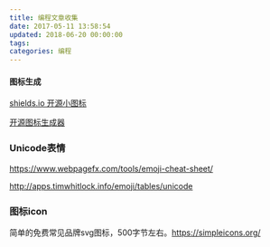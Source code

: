 ```yaml
---
title: 编程文章收集
date: 2017-05-11 13:58:54
updated: 2018-06-20 00:00:00
tags:
categories: 编程
---
```


#### 图标生成

[shields.io 开源小图标](https://shields.io/)

[开源图标生成器](https://yanni4night.github.io/badge.html)

### Unicode表情

https://www.webpagefx.com/tools/emoji-cheat-sheet/

http://apps.timwhitlock.info/emoji/tables/unicode


### 图标icon

简单的免费常见品牌svg图标，500字节左右。https://simpleicons.org/